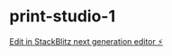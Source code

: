 # print-studio-1

[Edit in StackBlitz next generation editor ⚡️](https://stackblitz.com/~/github.com/simzen85/print-studio-1)